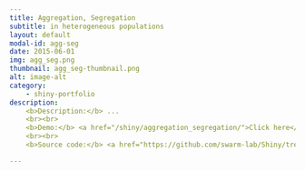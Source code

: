 ```yaml
---
title: Aggregation, Segregation
subtitle: in heterogeneous populations
layout: default
modal-id: agg-seg
date: 2015-06-01
img: agg_seg.png
thumbnail: agg_seg-thumbnail.png
alt: image-alt
category: 
    - shiny-portfolio
description: 
    <b>Description:</b> ...
    <br><br>
    <b>Demo:</b> <a href="/shiny/aggregation_segregation/">Click here</a>
    <br><br>
    <b>Source code:</b> <a href="https://github.com/swarm-lab/Shiny/tree/master/aggregation_segregation">Click here</a>

---
```

